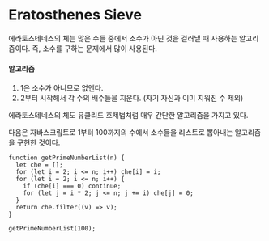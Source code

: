 # Eratosthenes Sieve

에라토스테네스의 체는 많은 수들 중에서 소수가 아닌 것을 걸러낼 때 사용하는 알고리즘이다. 즉, 소수를 구하는 문제에서 많이 사용된다. 

#### 알고리즘 

1. 1은 소수가 아니므로 없앤다. 
2. 2부터 시작해서 각 수의 배수들을 지운다. \(자기 자신과 이미 지워진 수 제외\) 

에라토스테네스의 체도 유클리드 호제법처럼 매우 간단한 알고리즘을 가지고 있다. 

다음은 자바스크립트로 1부터 100까지의 수에서 소수들을 리스트로 뽑아내는 알고리즘을 구현한 것이다. 

```text
function getPrimeNumberList(n) {
  let che = [];
  for (let i = 2; i <= n; i++) che[i] = i;
  for (let i = 2; i <= n; i++) {
    if (che[i] === 0) continue;
    for (let j = i * 2; j <= n; j += i) che[j] = 0;
  }
  return che.filter((v) => v);
}

getPrimeNumberList(100);
```

